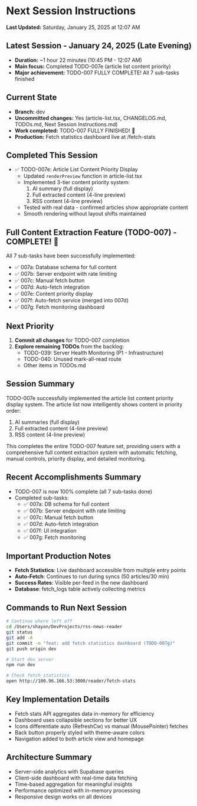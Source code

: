# Next Session Instructions

**Last Updated:** Saturday, January 25, 2025 at 12:07 AM

## Latest Session - January 24, 2025 (Late Evening)
- **Duration:** ~1 hour 22 minutes (10:45 PM - 12:07 AM)
- **Main focus:** Completed TODO-007e (article list content priority)
- **Major achievement:** TODO-007 FULLY COMPLETE! All 7 sub-tasks finished

## Current State
- **Branch:** dev
- **Uncommitted changes:** Yes (article-list.tsx, CHANGELOG.md, TODOs.md, Next Session Instructions.md)
- **Work completed:** TODO-007 FULLY FINISHED! 🎉
- **Production:** Fetch statistics dashboard live at /fetch-stats

## Completed This Session
- ✅ TODO-007e: Article List Content Priority Display
  - Updated `renderPreview` function in article-list.tsx
  - Implemented 3-tier content priority system:
    1. AI summary (full display)
    2. Full extracted content (4-line preview)
    3. RSS content (4-line preview)
  - Tested with real data - confirmed articles show appropriate content
  - Smooth rendering without layout shifts maintained

## Full Content Extraction Feature (TODO-007) - COMPLETE! 🎉
All 7 sub-tasks have been successfully implemented:
- ✅ 007a: Database schema for full content
- ✅ 007b: Server endpoint with rate limiting
- ✅ 007c: Manual fetch button
- ✅ 007d: Auto-fetch integration
- ✅ 007e: Content priority display
- ✅ 007f: Auto-fetch service (merged into 007d)
- ✅ 007g: Fetch monitoring dashboard

## Next Priority
1. **Commit all changes** for TODO-007 completion
2. **Explore remaining TODOs** from the backlog:
   - TODO-039: Server Health Monitoring (P1 - Infrastructure)
   - TODO-040: Unused mark-all-read route
   - Other items in TODOs.md

## Session Summary
TODO-007e successfully implemented the article list content priority display system. The article list now intelligently shows content in priority order:
1. AI summaries (full display)
2. Full extracted content (4-line preview)
3. RSS content (4-line preview)

This completes the entire TODO-007 feature set, providing users with a comprehensive full content extraction system with automatic fetching, manual controls, priority display, and detailed monitoring.

## Recent Accomplishments Summary
- TODO-007 is now 100% complete (all 7 sub-tasks done)
- Completed sub-tasks:
  - ✅ 007a: DB schema for full content
  - ✅ 007b: Server endpoint with rate limiting
  - ✅ 007c: Manual fetch button
  - ✅ 007d: Auto-fetch integration
  - ✅ 007f: UI integration
  - ✅ 007g: Fetch monitoring

## Important Production Notes
- **Fetch Statistics**: Live dashboard accessible from multiple entry points
- **Auto-Fetch**: Continues to run during syncs (50 articles/30 min)
- **Success Rates**: Visible per-feed in the new dashboard
- **Database**: fetch_logs table actively collecting metrics

## Commands to Run Next Session
```bash
# Continue where left off
cd /Users/shayon/DevProjects/rss-news-reader
git status
git add -A
git commit -m "feat: add fetch statistics dashboard (TODO-007g)"
git push origin dev

# Start dev server
npm run dev

# Check fetch statistics
open http://100.96.166.53:3000/reader/fetch-stats
```

## Key Implementation Details
- Fetch stats API aggregates data in-memory for efficiency
- Dashboard uses collapsible sections for better UX
- Icons differentiate auto (RefreshCw) vs manual (MousePointer) fetches
- Back button properly styled with theme-aware colors
- Navigation added to both article view and homepage

## Architecture Summary
- Server-side analytics with Supabase queries
- Client-side dashboard with real-time data fetching
- Time-based aggregation for meaningful insights
- Performance optimized with in-memory processing
- Responsive design works on all devices